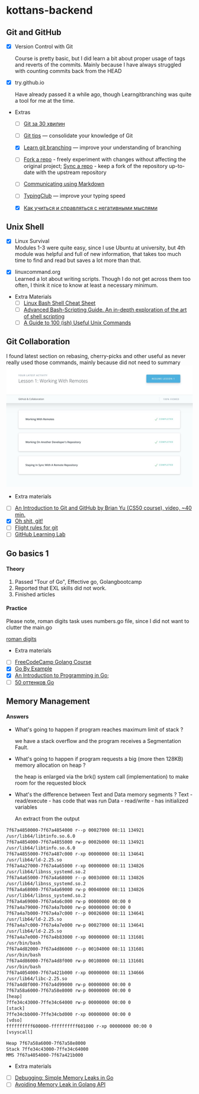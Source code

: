 # kottans-backend
## Git and GitHub
 - [x] Version Control with Git
 
    Course is pretty basic, but I did learn a bit about proper usage of tags and reverts of the commits. Mainly because I have always struggled with counting commits back from the HEAD
 - [x] try.github.io
 
    Have already passed it a while ago, though Learngitbranching was quite a tool for me at the time.
   
 -  Extras 

    - [ ] [Git за 30 хвилин](https://codeguida.com/post/453)

    - [ ] [Git tips](http://sixrevisions.com/web-development/git-tips/) — consolidate your knowledge of Git

    - [x] [Learn git branching](http://learngitbranching.js.org) — improve your understanding of branching

    - [ ] [Fork a repo](https://help.github.com/en/articles/fork-a-repo#step-2-create-a-local-clone-of-your-fork) - freely   experiment with changes without affecting the original project; [Sync a repo](https://help.github.com/en/articles/syncing-a-fork) - keep a fork of the repository up-to-date with the upstream repository

    - [ ] [Communicating using Markdown](https://lab.github.com/githubtraining/communicating-using-markdown)

    - [ ] [TypingClub](https://www.typingclub.com/) — improve your typing speed

    - [x] [Как учиться и справляться с негативными мыслями](https://guides.hexlet.io/learning/)
    
## Unix Shell
- [x] Linux Survival\
    Modules 1-3 were quite easy, since I use Ubuntu at university, but 4th module was helpful and full of new information, that takes too much time to find and read but saves a lot more than that. 
       
    
 - [x] linuxcommand.org\
    Learned a lot about writing scripts. Though I do not get across them too often, I think it nice to know at least a necessary minimum.
 *  Extra Materials
    - [ ] [Linux Bash Shell Cheat Sheet](https://annawilliford.github.io/2016-04-02-UTA/workshop/Linux/bash_cheat_sheet.pdf)
    - [ ] [Advanced Bash-Scripting Guide. An in-depth exploration of the art of shell scripting](http://www.tldp.org/LDP/abs/html/index.html)
    - [ ] [A Guide to 100 (ish) Useful Unix Commands ](http://oliverelliott.org/article/computing/ref_unix/)

## Git Collaboration
I found latest section on rebasing, cherry-picks and other useful as never really used those commands, mainly because did not need to
summary
![alt text](task_git_collaboration/summary.jpg)
-  Extra materials
- [ ] [An Introduction to Git and GitHub by Brian Yu (CS50 course), video, ~40 min.](https://youtu.be/MJUJ4wbFm_A)
- [x] [Oh shit, git!](http://ohshitgit.com/)
- [ ] [Flight rules for git](https://github.com/k88hudson/git-flight-rules)
- [ ] [GitHub Learning Lab](https://lab.github.com/courses)
## Go basics 1

#### Theory
1. Passed "Tour of Go", Effective go, Golangbootcamp
2. Reported that EXL skills did not work. 
3. Finished articles
#### Practice
Please note, roman digits task uses numbers.go file, since I did not want to clutter the main.go

[roman digits](roman-digits/main.go)

- Extra materials

- [ ] [FreeCodeCamp Golang Course](https://www.youtube.com/playlist?list=PLJbE2Yu2zumCe9cO3SIyragJ8pLmVv0z9)
- [x] [Go By Example](https://gobyexample.com/)
- [x] [An Introduction to Programming in Go](https://www.golang-book.com/books/intro);
- [ ] [50 оттенков Go](https://habr.com/ru/company/mailru/blog/314804/)

## Memory Management
#### Answers
- What's going to happen if program reaches maximum limit of stack ?
    
    we have a stack overflow and the program receives a Segmentation Fault.

- What's going to happen if program requests a big (more then 128KB) memory allocation on heap ?

    the heap is enlarged via the brk() system call (implementation) to make room for the requested block
- What's the difference between Text and Data memory segments ?
    Text - read/execute - has code that was run
    Data - read/write - has initialized variables
    
    An extract from the output
```
7f67a4850000-7f67a4854000 r--p 00027000 08:11 134921                     /usr/lib64/libtinfo.so.6.0                                                                            
7f67a4854000-7f67a4855000 rw-p 0002b000 08:11 134921                     /usr/lib64/libtinfo.so.6.0                                                                            
7f67a4855000-7f67a487c000 r-xp 00000000 08:11 134641                     /usr/lib64/ld-2.25.so                                                                                 
7f67a4a27000-7f67a4a65000 r-xp 00000000 08:11 134826                     /usr/lib64/libnss_systemd.so.2                                                                        
7f67a4a65000-7f67a4a68000 r--p 0003d000 08:11 134826                     /usr/lib64/libnss_systemd.so.2                                                                        
7f67a4a68000-7f67a4a69000 rw-p 00040000 08:11 134826                     /usr/lib64/libnss_systemd.so.2                                                                        
7f67a4a69000-7f67a4a6c000 rw-p 00000000 00:00 0                                                                                                                                
7f67a4a79000-7f67a4a7b000 rw-p 00000000 00:00 0                                                                                                                                
7f67a4a7b000-7f67a4a7c000 r--p 00026000 08:11 134641                     /usr/lib64/ld-2.25.so                                                                                 
7f67a4a7c000-7f67a4a7e000 rw-p 00027000 08:11 134641                     /usr/lib64/ld-2.25.so                                                                                 
7f67a4a7e000-7f67a4b83000 r-xp 00000000 08:11 131601                     /usr/bin/bash                                                                                         
7f67a4d82000-7f67a4d86000 r--p 00104000 08:11 131601                     /usr/bin/bash                                                                                         
7f67a4d86000-7f67a4d8f000 rw-p 00108000 08:11 131601                     /usr/bin/bash
7f67a4054000-7f67a421b000 r-xp 00000000 08:11 134666                     /usr/lib64/libc-2.25.so                                                                                           
7f67a4d8f000-7f67a4d99000 rw-p 00000000 00:00 0                                                                                                                                
7f67a58a6000-7f67a58e8000 rw-p 00000000 00:00 0                          [heap]                                                                                                
7ffe34c43000-7ffe34c64000 rw-p 00000000 00:00 0                          [stack]                                                                                               
7ffe34cbb000-7ffe34cbd000 r-xp 00000000 00:00 0                          [vdso]                                                                                                
ffffffffff600000-ffffffffff601000 r-xp 00000000 00:00 0                  [vsyscall]
```
    Heap 7f67a58a6000-7f67a58e8000                                                                                                 
    Stack 7ffe34c43000-7ffe34c64000 
    MMS 7f67a4054000-7f67a421b000
- Extra materials   
- [ ] [Debugging: Simple Memory Leaks in Go](https://medium.com/dm03514-tech-blog/sre-debugging-simple-memory-leaks-in-go-e0a9e6d63d4d)
- [ ] [Avoiding Memory Leak in Golang API](https://hackernoon.com/avoiding-memory-leak-in-golang-api-1843ef45fca8)